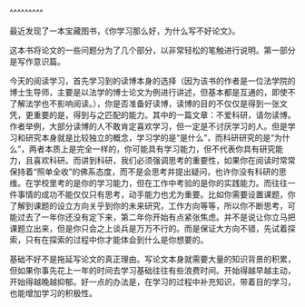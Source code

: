 
<BlogInfo title="1.15《你学习那么好》读书笔记" author="小格" pv=0 read_times=0 pre_cost_time=36 category="课外" tag_list="[]" create_time="2023.01.15 21:49:29.453715" update_time="2023.01.15 21:49:29" />

^^^^^^^^^
<p>最近发现了一本宝藏图书，《你学习那么好，为什么写不好论文》。</p>

<p>这本书将论文的一些问题分为了几个部分，以非常轻松的笔触进行说明。第一部分是写作意识篇。</p>

<p>今天的阅读学习，首先学习到的读博本身的选择（因为该书的作者是一位法学院的博士生导师，主要是以法学的博士论文为例进行讲述，但基本都是互通的，即使不了解法学也不影响阅读。），你是否准备好读博，读博的目的不仅仅是得到一张文凭，更重要的是，得到与之匹配的能力。其中的一篇文章：不爱科研，请勿读博。作者举例，大部分读博的人不敢肯定喜欢学习，但一定是不讨厌学习的人。但是学习和研究本身就是比较独立的概念，学习学的是&ldquo;是什么&rdquo;，而科研研究的是&ldquo;为什么&rdquo;，两者本质上是完全一样的，你可能具有学习能力，但不代表你具有研究能力，且喜欢科研。而讲到科研，我们必须强调思考的重要性，如果你在阅读时常常保持着&ldquo;照单全收&rdquo;的佛系态度，而不是会思考并提出疑问，也许你没有科研的思维。在学校里考的是你的学习能力，但在工作中考验的是你的实践能力。而往往一件事情的成功不能仅仅只有思考，动手能力也尤为重要。比如你需要设置课题，你了解到课题的设立方向关乎到你的未来研究，工作方向等等，所以你不断思考，可能过去了一年你还没有定下来，第二年你开始有点紧张焦虑。并不是说让你立马把课题立出来，但是你只会之上谈兵是万万不行的。而是保证大方向不错，先试着探索，只有在探索的过程中你才能体会到什么是你想要的。</p>

<p>基础不好不是拖延写论文的真正理由。写论文本身就需要大量的知识背景的积累，但如果你事先花上一年的时间去学习基础往往有些浪费时间。开始得越早越主动，开始得越晚越抑郁。好一点的办法是，在学习的过程中补充知识，带着目的学习，也能增加学习的积极性。</p>

